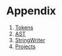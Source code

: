 # Appendix
1. [Tokens](./tokens.html)
2. [AST](./a.appendix/ast.md)
3. [StringWriter](./a.appendix/string.writer.md)
4. [Projects](./a.ap[endix/projects.md])